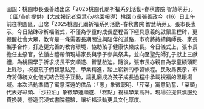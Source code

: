 圖說：桃園市長張善政出席「2025桃園孔廟祈福系列活動-春秋書院 智慧萌芽」。（ 圖/市府提供）【大成報記者袁慧心/桃園報導】桃園市長張善政今（16）日上午前往桃園區，出席「2025桃園孔廟祈福系列活動-春秋書院 智慧萌芽」。張市長表示，今日點硃砂祈福儀式，不僅為學童的成長歷程留下極具意義的啟蒙里程碑，更提醒社會大眾，教育是一條需要長期關注與陪伴的道路，市府將持續與師長、家長攜手合作，打造更完善的教育環境，協助孩子健康快樂成長。今日儀式上，張市長擔任主祭官，依循古禮帶領現場家長與學子參與祭典，並向至聖先師孔子獻上三獻禮，為桃園學子祈求成長平安順遂、智慧啟迪。隨後，張市長亦親自為學童額頭點上硃砂，祝福孩子們智慧點亮、學業精進，踏上嶄新的學習旅程。民政局表示，市府將傳統文化儀式結合親子互動，讓孔廟成為孩子成長過程中承載祝福的溫暖場域。本次活動準備了寓意深遠的供品：「蔥」象徵聰明、「芹菜」寓意勤奮、「菜頭」代表好彩頭、「沙拉油」象徵學運順遂、「糕點」祝福學業高升。現場並提供漢服免費換裝，營造沉浸式書院體驗，讓祈福活動更具文化厚度。